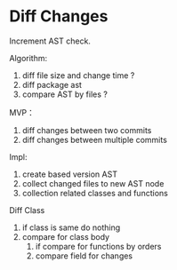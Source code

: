 # Diff Changes

Increment AST check.

Algorithm:

1. diff file size and change time ?
2. diff package ast
3. compare AST by files ?

MVP：

1. diff changes between two commits
2. diff changes between multiple commits

Impl:

1. create based version AST
2. collect changed files to new AST node
3. collection related classes and functions


Diff Class

1. if class is same do nothing
2. compare for class body
   1. if compare for functions by orders
   2. compare field for changes
